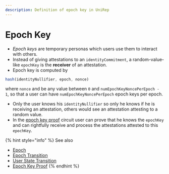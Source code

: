 ```yaml
---
description: Definition of epoch key in UniRep
---
```


# Epoch Key

* _Epoch keys_ are temporary personas which users use them to interact with others.
* Instead of giving attestations to an `identityCommitment`, a random-value-like `epochKey` is the **receiver** of an attestation.
* Epoch key is computed by

```typescript
hash(identityNullifier, epoch, nonce)
```

where `nonce` and be any value between `0` and `numEpochKeyNoncePerEpoch - 1`, so that a user can have `numEpochKeyNoncePerEpoch` epoch keys per epoch.

* Only the user knows his `identityNullifier` so only he knows if he is receiving an attestation, others would see an attestation attesting to a random value.
* In the [epoch key proof](../../circuits/epoch-key-proof.md) circuit user can prove that he knows the `epochKey` and can rightfully receive and process the attestations attested to this `epochKey`.

{% hint style="info" %}
See also

* [Epoch](epoch.md)
* [Epoch Transition](epoch-transition.md)
* [User State Transition](user-state-transition.md)
* [Epoch Key Proof](../../circuits/epoch-key-proof.md)
{% endhint %}
